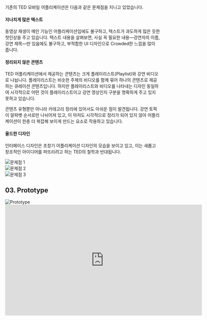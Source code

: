 기존의 TED 모바일 어플리케이션은 다음과 같은 문제점을 지니고 있었습니다.

#### 지나치게 많은 텍스트
동영상 재생이 메인 기능인 어플리케이션임에도 불구하고, 텍스트가 과도하게 많은 듯한 첫인상을 주고 있습니다. 텍스트 내용을 살펴보면, 사실 꼭 필요한 내용—강연자의 이름, 강연 제목—만 있음에도 불구하고, 부적합한 UI 디자인으로 Crowded한 느낌을 많이 줍니다.

#### 정리되지 않은 콘텐츠
TED 어플리케이션에서 제공하는 콘텐츠는 크게 플레이리스트(Playlist)와 강연 비디오로 나뉩니다. 플레이리스트는 비슷한 주제의 비디오를 함께 묶어 하나의 콘텐츠로 제공하는 큐레이션 콘텐츠입니다. 하지만 플레이리스트와 비디오를 나타내는 디자인 동일하여 시각적으로 어떤 것이 플레이리스트이고 강연 영상인지 구분을 명확하게 주고 있지 못하고 있습니다.

콘텐츠 유형뿐만 아니라 카테고리 정리에 있어서도 아쉬운 점이 발견됩니다. 강연 토픽이 알파벳 순서로만 나뉘어져 있고, 이 마저도 시각적으로 정리가 되어 있지 않아 어플리케이션이 한층 더 복잡해 보이게 만드는 요소로 작용하고 있습니다.

#### 올드한 디자인
인터페이스 디자인은 초창기 어플리케이션 디자인의 모습을 보이고 있고, 이는 새롭고 창조적인 아이디어를 퍼뜨리려고 하는 TED의 철학과 반대됩니다.

<div class='img-container'>
	<img src='http://www.rohjs.com/portfolio/assets/ted_redesign/contents/prob-1.jpg' alt='문제점 1'>
</div>
<div class='img-container'>
	<img src='http://www.rohjs.com/portfolio/assets/ted_redesign/contents/prob-2.jpg' alt='문제점 2'>
</div>
<div class='img-container'>
	<img src='http://www.rohjs.com/portfolio/assets/ted_redesign/contents/prob-3.jpg' alt='문제점 3'>
</div>

## 03. Prototype
<div class='img-container'>
	<img src='http://www.rohjs.com/portfolio/assets/ted_redesign/contents/sub-mockup.jpg' alt='Prototype'>
</div>
<div class='video-wrapper'>
	<iframe
		src='https://player.vimeo.com/video/195231863'
		class='video'
		width='640'
		height='360'
		frameborder='0'
		allowfullscreen>
	</iframe>
</div>
